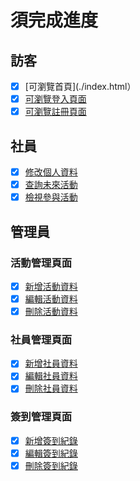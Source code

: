 # 須完成進度

## 訪客
- [x] [可瀏覽首頁](./index.html）
- [x] [可瀏覽登入頁面](login.html)
- [x] [可瀏覽註冊頁面](?) 

## 社員
- [x] [修改個人資料](./User/ChangeInfo.html)
- [x] [查詢未來活動](./User/Activity.html)
- [x] [檢視參與活動](./User/Activity.html)

## 管理員
### 活動管理頁面
- [x] [新增活動資料](./Admin/Activity.html)
- [x] [編輯活動資料](./Admin/Activity.html)
- [x] [刪除活動資料](./Admin/Activity.html)

### 社員管理頁面
- [x] [新增社員資料](./Admin/UserEdit.html)
- [x] [編輯社員資料](./Admin/UserEdit.html)
- [x] [刪除社員資料](./Admin/UserEdit.html)

### 簽到管理頁面
- [x] [新增簽到紀錄](./Admin/CheckIn.html)
- [x] [編輯簽到紀錄](./Admin/CheckIn.html)
- [x] [刪除簽到紀錄](./Admin/CheckIn.html)